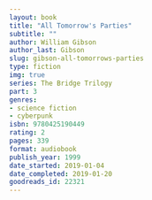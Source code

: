 ```yaml
---
layout: book
title: "All Tomorrow's Parties"
subtitle: ""
author: William Gibson
author_last: Gibson
slug: gibson-all-tomorrows-parties
type: fiction
img: true
series: The Bridge Trilogy
part: 3
genres:
- science fiction
- cyberpunk
isbn: 9780425190449
rating: 2
pages: 339
format: audiobook
publish_year: 1999
date_started: 2019-01-04
date_completed: 2019-01-20
goodreads_id: 22321
---
```

